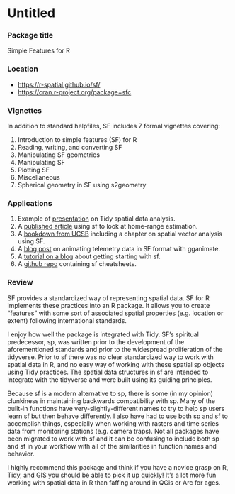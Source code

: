Untitled
================

### Package title

Simple Features for R

### Location

- <https://r-spatial.github.io/sf/>
- <https://cran.r-project.org/package=sfc>

### Vignettes

In addition to standard helpfiles, SF includes 7 formal vignettes
covering:  
1. Introduction to simple features (SF) for R  
2. Reading, writing, and converting SF  
3. Manipulating SF geometries  
4. Manipulating SF  
5. Plotting SF  
6. Miscellaneous  
7. Spherical geometry in SF using s2geometry

### Applications

1.  Example of [presentation](https://edzer.github.io/rstudio_conf/#1)
    on Tidy spatial data analysis.  
2.  A [published article](https://peerj.com/articles/11031.pdf) using sf
    to look at home-range estimation.  
3.  A [bookdown from
    UCSB](https://learning.nceas.ucsb.edu/2019-11-RRCourse/spatial-vector-analysis-using-sf.html)
    including a chapter on spatial vector analysis using SF.  
4.  A [blog post](https://hansenjohnson.org/post/animate-movement-in-r/)
    on animating telemetry data in SF format with gganimate.  
5.  A [tutorial on a
    blog](https://www.robwiederstein.org/2022/03/28/simple-features-tutorial-in-r-number-2/)
    about getting starting with sf.  
6.  A [github repo](https://github.com/ryangarnett/rSpatial) containing
    sf cheatsheets.

### Review

SF provides a standardized way of representing spatial data. SF for R
implements these practices into an R package. It allows you to create
“features” with some sort of associated spatial properties
(e.g. location or extent) following international standards.

I enjoy how well the package is integrated with Tidy. SF’s spiritual
predecessor, sp, was written prior to the development of the
aforementioned standards and prior to the widespread proliferation of
the tidyverse. Prior to sf there was no clear standardized way to work
with spatial data in R, and no easy way of working with these spatial sp
objects using Tidy practices. The spatial data structures in sf are
intended to integrate with the tidyverse and were built using its
guiding principles.

Because sf is a modern alternative to sp, there is some (in my opinion)
clunkiness in maintaining backwards compatibility with sp. Many of the
built-in functions have very-slightly-different names to try to help sp
users learn sf but then behave differently. I also have had to use both
sp and sf to accomplish things, especially when working with rasters and
time series data from monitoring stations (e.g. camera traps). Not all
packages have been migrated to work with sf and it can be confusing to
include both sp and sf in your workflow with all of the similarities in
function names and behavior.

I highly recommend this package and think if you have a novice grasp on
R, Tidy, and GIS you should be able to pick it up quickly! It’s a lot
more fun working with spatial data in R than faffing around in QGis or
Arc for ages.
